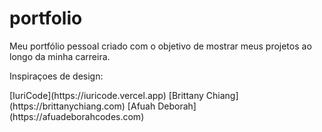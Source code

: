 # portfolio
<p>Meu portfólio pessoal criado com o objetivo de mostrar meus projetos ao longo da minha carreira.</p>

<p>Inspiraçoes de design:</p>
[IuriCode](https://iuricode.vercel.app)
[Brittany Chiang](https://brittanychiang.com)
[Afuah Deborah](https://afuadeborahcodes.com)



